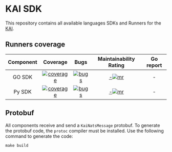 # KAI SDK

This repository contains all available languages SDKs and Runners for the [KAI](https://github.com/konstellation-io/kai).

## Runners coverage

|      Component       |                       Coverage                       |                       Bugs                       |               Maintainability Rating               |                      Go report                     |
|:--------------------:|:----------------------------------------------------:|:------------------------------------------------:| :------------------------------------------------: | :------------------------------------------------: |
|        GO SDK        | [![coverage][go-sdk-coverage]][go-sdk-coverage-link] | [![bugs][go-sdk-bugs]][go-sdk-bugs-link] | [-![mr][go-sdk-mr]][go-sdk-mr-link] | - |
|        Py SDK        | [![coverage][py-sdk-coverage]][py-sdk-coverage-link] | [![bugs][py-sdk-bugs]][py-sdk-bugs-link] | [-![mr][py-sdk-mr]][py-sdk-mr-link] | - |

[go-sdk-coverage]: https://sonarcloud.io/api/project_badges/measure?project=konstellation-io_go-sdk&metric=coverage
[go-sdk-coverage-link]: https://sonarcloud.io/dashboard?id=konstellation-io_go-sdk
[go-sdk-bugs]: https://sonarcloud.io/api/project_badges/measure?project=konstellation-io_kre_py&metric=bugs
[go-sdk-bugs-link]: https://sonarcloud.io/dashboard?id=konstellation-io_go-sdk
[go-sdk-loc]: https://sonarcloud.io/api/project_badges/measure?project=konstellation-io_go-sdk&metric=ncloc
[go-sdk-loc-link]: https://sonarcloud.io/dashboard?id=konstellation-io_go-sdk
[go-sdk-mr]: https://sonarcloud.io/api/project_badges/measure?project=konstellation-io_go-sdk&metric=sqale_rating
[go-sdk-mr-link]: https://sonarcloud.io/dashboard?id=konstellation-io_go-sdk
[py-sdk-coverage]: https://sonarcloud.io/api/project_badges/measure?project=konstellation-io_py-sdk&metric=coverage
[py-sdk-coverage-link]: https://sonarcloud.io/dashboard?id=konstellation-io_py-sdk
[py-sdk-bugs]: https://sonarcloud.io/api/project_badges/measure?project=konstellation-io_kre_py&metric=bugs
[py-sdk-bugs-link]: https://sonarcloud.io/dashboard?id=konstellation-io_py-sdk
[py-sdk-loc]: https://sonarcloud.io/api/project_badges/measure?project=konstellation-io_py-sdk&metric=ncloc
[py-sdk-loc-link]: https://sonarcloud.io/dashboard?id=konstellation-io_py-sdk
[py-sdk-mr]: https://sonarcloud.io/api/project_badges/measure?project=konstellation-io_py-sdk&metric=sqale_rating
[py-sdk-mr-link]: https://sonarcloud.io/dashboard?id=konstellation-io_py-sdk

## Protobuf

All components receive and send a `KaiNatsMessage` protobuf.
To generate the protobuf code, the `protoc` compiler must be installed.
Use the following command to generate the code:

```
make build
```
